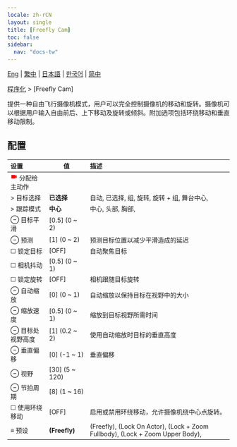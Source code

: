 ```yaml
---
locale: zh-rCN
layout: single
title: [Freefly Cam]
toc: false
sidebar:
  nav: "docs-tw"
---
```

[Eng](/dancexr/menu/2025.5/motion/freefly_cam) | [繁中](/tw/dancexr/menu/2025.5/motion/freefly_cam) | [日本語](/jp/dancexr/menu/2025.5/motion/freefly_cam) | [한국어](/kr/dancexr/menu/2025.5/motion/freefly_cam) | [简中](/zh/dancexr/menu/2025.5/motion/freefly_cam)

[程序化](../menu#程序化) > [Freefly Cam]

提供一种自由飞行摄像机模式，用户可以完全控制摄像机的移动和旋转。摄像机可以根据用户输入自由前后、上下移动及旋转或倾斜。附加选项包括环绕移动和垂直移动限制。

## 配置

| 设置 | 值 | 描述 |
| :--- | --- | :--- |
| <img src="/images/icon/ic_videocam.png" alt="videocam icon"/> 分配给主动作 || 
| > 目标选择 | **已选择** | 自动, 已选择, 组, 旋转, 旋转 + 组, 舞台中心,  |
| > 跟踪模式 | **中心** | 中心, 头部, 胸部,  |
| ⊖ 目标平滑 | [0.5] (0 ~ 2) | 
| ⊖ 预测 | [1] (0 ~ 2) | 预测目标位置以减少平滑造成的延迟
| ☐ 锁定目标 | [OFF] | 自动聚焦目标
| ☐ 相机抖动 | [0.5] (0 ~ 1) | 
| ☐ 锁定旋转 | [OFF] | 相机跟随目标旋转
| ⊖ 自动缩放 | [0] (0 ~ 1) | 自动缩放以保持目标在视野中的大小
| ⊖ 缩放速度 | [0.5] (0 ~ 1) | 缩放到目标视野所需时间
| ⊖ 目标处视野高度 | [1] (0.2 ~ 2) | 使用自动缩放时目标的垂直高度
| ⊖ 垂直偏移 | [0] (-1 ~ 1) | 垂直偏移
| ⊖ 视野 | [30] (5 ~ 120) | 
| ⊖ 节拍周期 | [8] (1 ~ 16) | 
| ☐ 使用环绕移动 | [OFF] | 启用或禁用环绕移动，允许摄像机绕中心点旋转。
| ≡ 预设 | **(Freefly)** | (Freefly), (Lock On Actor), (Lock + Zoom Fullbody), (Lock + Zoom Upper Body),  |
